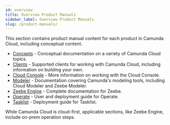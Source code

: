 ```yaml
---
id: overview
title: Overview Product Manuals
sidebar_label: Overview Product Manuals
slug: /product-manuals/
---
```


This section contains product manual content for each product in Camunda Cloud, including conceptual content.

- [Concepts](concepts/what-is-camunda-cloud.md) - Conceptual documentation on a variety of Camunda Cloud topics.
- [Clients](clients/overview.md) - Supported clients for working with Camunda Cloud, including information on building your own.
- [Cloud Console](cloud-console/introduction.md) - More information on working with the Cloud Console.
- [Modeler](modeler/overview.md) - Documentation covering Camunda's modeling tools, including Cloud Modeler and Zeebe Modeler.
- [Zeebe Engine](zeebe/zeebe-overview.md) - Complete documentation for Zeebe. 
- [Operate](operate/index.md) - User and deployment guide for Operate.
- [Tasklist](tasklist/deployment/configuration.md) - Deployment guide for Tasklist.

While Camunda Cloud is cloud-first, applicable sections, like Zeebe Engine, include on-prem operation steps.